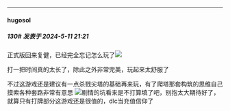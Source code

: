 ﻿
*****

####  hugosol  
##### 130#       发表于 2024-5-11 21:21

正式版回来复健，已经完全忘记怎么玩了<img src="https://static.saraba1st.com/image/smiley/face2017/068.png" referrerpolicy="no-referrer">

打一把时间真的太长了，除此之外非常完美，玩起来太舒服了

不过这游戏还是建议有一点杀戮尖塔的基础再来玩，有了爬塔那套构筑的思维自己摸索各种套路非常有意思
<img src="https://static.saraba1st.com/image/smiley/face2017/067.png" referrerpolicy="no-referrer">剧情的坑看来是不打算填了吧，别抱太大期待好了，就算只有打牌部分这游戏还是很值的，dlc当充值信仰了


